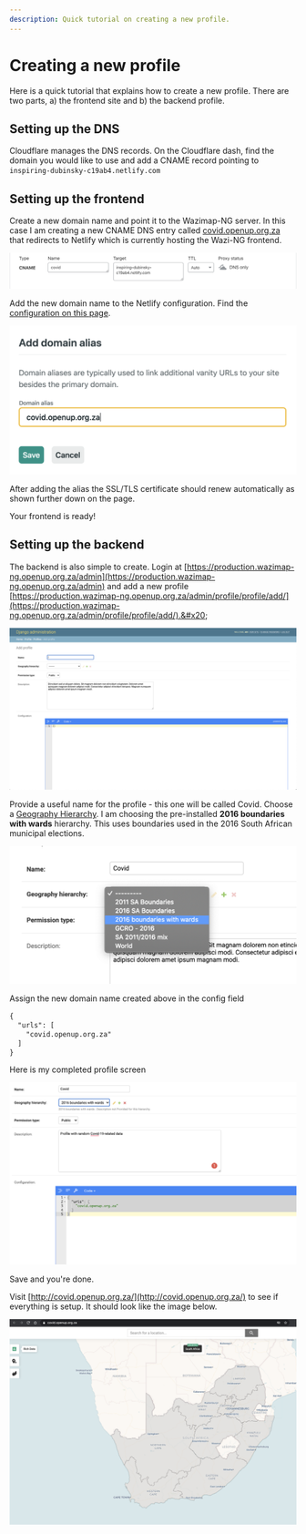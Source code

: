 ```yaml
---
description: Quick tutorial on creating a new profile.
---
```


# Creating a new profile

Here is a quick tutorial that explains how to create a new profile. There are two parts, a) the frontend site and b) the backend profile.

## Setting up the DNS

Cloudflare manages the DNS records. On the Cloudflare dash, find the domain you would like to use and add a CNAME record pointing to `inspiring-dubinsky-c19ab4.netlify.com`

## Setting up the frontend

Create a new domain name and point it to the Wazimap-NG server. In this case I am creating a new CNAME DNS entry called [covid.openup.org.za](https://covid.openup.org.za) that redirects to Netlify which is currently hosting the Wazi-NG frontend.

![Adding a CNAME DNS entry](<../.gitbook/assets/Screen Shot 2020-09-12 at 09.16.37.png>)

Add the new domain name to the Netlify configuration. Find the [configuration on this page](https://app.netlify.com/sites/wazimap-production/settings/domain).

![Create a new domain alias on Netlify](<../.gitbook/assets/Screen Shot 2020-09-12 at 09.21.53.png>)

After adding the alias the SSL/TLS certificate should renew automatically as shown further down on the page.

Your frontend is ready!

## Setting up the backend

The backend is also simple to create. Login at [https://production.wazimap-ng.openup.org.za/admin](https://production.wazimap-ng.openup.org.za/admin) and add a new profile [https://production.wazimap-ng.openup.org.za/admin/profile/profile/add/](https://production.wazimap-ng.openup.org.za/admin/profile/profile/add/).&#x20;

![](<../.gitbook/assets/Screen Shot 2020-09-12 at 09.12.33.png>)

Provide a useful name for the profile - this one will be called Covid. Choose a [Geography Hierarchy](../system-architecture/geography-hierarchies.md). I am choosing the pre-installed **2016 boundaries with wards** hierarchy. This uses boundaries used in the 2016 South African municipal elections.

![](<../.gitbook/assets/Screen Shot 2020-09-12 at 09.24.39.png>)

Assign the new domain name created above in the config field

```
{
  "urls": [
    "covid.openup.org.za"
  ]
}
```

Here is my completed profile screen

![](<../.gitbook/assets/Screen Shot 2020-09-12 at 09.30.57.png>)

Save and you're done.

Visit [http://covid.openup.org.za/](http://covid.openup.org.za/) to see if everything is setup. It should look like the image below.

![](<../.gitbook/assets/Screen Shot 2020-09-12 at 09.32.29.png>)
